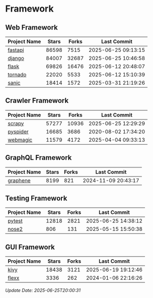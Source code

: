 # Framework

## Web Framework
| Project Name | Stars | Forks | Last Commit |
| ------------ | ----- | ----- | ----------- |
| [fastapi](https://github.com/fastapi/fastapi) | 86598 | 7515 | 2025-06-25 09:13:15 |
| [django](https://github.com/django/django) | 84007 | 32687 | 2025-06-25 10:46:58 |
| [flask](https://github.com/pallets/flask) | 69826 | 16476 | 2025-06-12 20:48:07 |
| [tornado](https://github.com/tornadoweb/tornado) | 22020 | 5533 | 2025-06-12 15:10:39 |
| [sanic](https://github.com/sanic-org/sanic) | 18414 | 1572 | 2025-03-31 21:19:26 |

## Crawler Framework
| Project Name | Stars | Forks | Last Commit |
| ------------ | ----- | ----- | ----------- |
| [scrapy](https://github.com/scrapy/scrapy) | 57277 | 10936 | 2025-06-25 12:29:29 |
| [pyspider](https://github.com/binux/pyspider) | 16685 | 3686 | 2020-08-02 17:34:20 |
| [webmagic](https://github.com/code4craft/webmagic) | 11579 | 4172 | 2025-04-04 09:33:13 |

## GraphQL Framework
| Project Name | Stars | Forks | Last Commit |
| ------------ | ----- | ----- | ----------- |
| [graphene](https://github.com/graphql-python/graphene) | 8199 | 821 | 2024-11-09 20:43:17 |

## Testing Framework
| Project Name | Stars | Forks | Last Commit |
| ------------ | ----- | ----- | ----------- |
| [pytest](https://github.com/pytest-dev/pytest) | 12818 | 2821 | 2025-06-25 14:38:12 |
| [nose2](https://github.com/nose-devs/nose2) | 806 | 131 | 2025-05-15 15:50:38 |

## GUI Framework
| Project Name | Stars | Forks | Last Commit |
| ------------ | ----- | ----- | ----------- |
| [kivy](https://github.com/kivy/kivy) | 18438 | 3121 | 2025-06-19 19:12:46 |
| [flexx](https://github.com/flexxui/flexx) | 3336 | 262 | 2024-01-06 22:16:26 |

*Update Date: 2025-06-25T20:00:31*